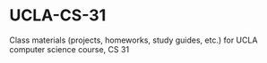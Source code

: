 UCLA-CS-31
==========

Class materials (projects, homeworks, study guides, etc.) for UCLA computer science course, CS 31
